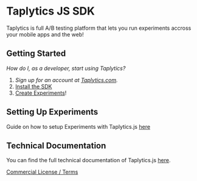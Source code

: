 # Taplytics JS SDK

Taplytics is full A/B testing platform that lets you run experiments accross your mobile apps and the web!

## Getting Started

_How do I, as a developer, start using Taplytics?_

1. _Sign up for an account at [Taplytics.com](https://taplytics.com?utm_source=github&utm_campaign=documentation&utm_medium=content)._
2. [Install the SDK](/START.md)
3. [Create Experiments](/EXPERIMENTS.md)!

## Setting Up Experiments

Guide on how to setup Experiments with Taplytics.js [here](/EXPERIMENTS.md)

## Technical Documentation

You can find the full technical documentation of Taplytics.js [here](/DOCS.md).

[Commercial License / Terms](https://taplytics.com/terms/)
